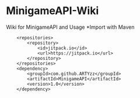 # MinigameAPI-Wiki
Wiki for MinigameAPI and Usage
*Import with Maven

```
	<repositories>
		<repository>
		    <id>jitpack.io</id>
		    <url>https://jitpack.io</url>
		</repository>
	</repositories>
	<dependency>
	    <groupId>com.github.ARTYzz</groupId>
	    <artifactId>MinigameAPI</artifactId>
	    <version>1.0</version>
	</dependency>
```
